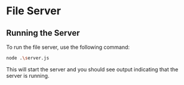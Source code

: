 # File Server

## Running the Server

To run the file server, use the following command:

```sh
node .\server.js
```

This will start the server and you should see output indicating that the server is running.
